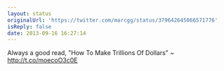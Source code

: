 ```yaml
---
layout: status
originalUrl: 'https://twitter.com/marcgg/status/379642645066571776'
isReply: false
date: 2013-09-16 16:27:14
---
```


Always a good read, "How To Make Trillions Of Dollars" ~ http://t.co/moecoO3c0E

